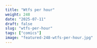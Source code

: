 ```yaml
---
title: "Wtfs per hour"
weight: 248
date: "2025-07-11"
draft: false
slug: "wtfs-per-hour"
tags: ["comics"]
image: "featured-248-wtfs-per-hour.jpg"
---
```

